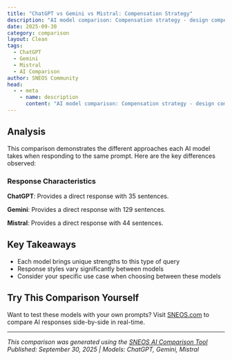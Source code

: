 ```yaml
---
title: "ChatGPT vs Gemini vs Mistral: Compensation Strategy"
description: "AI model comparison: Compensation strategy - design competitive pay structures..."
date: 2025-09-30
category: comparison
layout: Clean
tags:
  - ChatGPT
  - Gemini
  - Mistral
  - AI Comparison
author: SNEOS Community
head:
  - - meta
    - name: description
      content: "AI model comparison: Compensation strategy - design competitive pay structures..."
---
```


<ChatComparison
  title="ChatGPT vs Gemini vs Mistral: Compensation Strategy"
  prompt="Compensation strategy - design competitive pay structures"
  :responses='{
    "ChatGPT": "Designing competitive pay structures is essential for attracting, motivating, and retaining talent while aligning compensation with organizational goals and market conditions. Here\u2019s a step-by-step guide to developing an effective compensation strategy focused on competitive pay structures:\n\n### 1. Define Compensation Objectives\n- **Attract Talent:** Offer pay that is attractive compared to competitors.\n- **Retain Employees:** Provide incentives to reduce turnover.\n- **Motivate Performance:** Link pay with performance and skills.\n- **Ensure Internal Equity:** Maintain fairness among employees.\n- **Control Costs:** Align pay strategy with organizational budget.\n\n### 2. Conduct Market Research and Benchmarking\n- **Collect Salary Data:** Use salary surveys, industry reports, and compensation databases.\n- **Identify Peer Groups:** Select comparable companies by size, industry, and location.\n- **Analyze Market Rates:** Assess base pay, bonuses, benefits, and total compensation trends.\n- **Determine Market Position:** Decide on pay positioning strategy (lead, match, or lag the market).\n\n### 3. Job Analysis and Job Evaluation\n- **Perform Job Analysis:** Document duties, responsibilities, qualifications, and working conditions.\n- **Job Evaluation:** Assess the relative worth of jobs using methods like point factor, ranking, or classification.\n- **Create Job Categories:** Group similar jobs into pay grades or bands.\n\n### 4. Design Pay Structure\n- **Establish Pay Grades or Bands:** Define ranges for each job or group of jobs.\n- **Set Pay Ranges:** Determine minimum, midpoint (market rate), and maximum pay for each grade.\n- **Develop Pay Differentials:** Consider skill levels, experience, and performance.\n- **Incorporate Incentives:** Plan for bonuses, commissions, profit sharing, or other variable pay components.\n\n### 5. Align with Business Strategy and Culture\n- **Link to Performance Management:** Integrate pay increases and bonuses with evaluations.\n- **Consider Employee Preferences:** Tailor benefits or pay components to workforce demographics.\n- **Ensure Compliance:** Adhere to labor laws and regulations regarding minimum wages, equal pay, etc.\n\n### 6. Communication and Implementation\n- **Transparent Communication:** Explain pay structure rationale to employees.\n- **Training HR and Managers:** Ensure understanding of pay design and administration.\n- **Rollout Plan:** Implement changes carefully to minimize disruption.\n\n### 7. Monitor and Review\n- **Regular Market Analysis:** Update pay structures periodically to stay competitive.\n- **Evaluate Effectiveness:** Track metrics like turnover, employee satisfaction, and recruitment success.\n- **Adjust as Needed:** Modify pay structures in response to strategic and market changes.\n\n---\n\n### Example of a Competitive Pay Structure Design\n\n| Pay Grade | Job Examples         | Min Salary | Midpoint Salary | Max Salary |\n|-----------|---------------------|------------|-----------------|------------|\n| 1         | Entry-level roles    | $40,000    | $50,000         | $60,000    |\n| 2         | Intermediate roles   | $55,000    | $65,000         | $75,000    |\n| 3         | Senior roles         | $70,000    | $85,000         | $100,000   |\n| 4         | Management roles     | $90,000    | $110,000        | $130,000   |\n\nPercentage spreads between min and max typically range from 30-50% depending on the level.\n\n---\n\nIf you want, I can assist you in developing a customized pay structure for a specific organization or industry.",
    "Gemini": "Okay, let\u0027s break down how to design competitive pay structures for your compensation strategy. This is a crucial aspect of attracting, retaining, and motivating employees. Here\u0027s a comprehensive guide:\n\n**I.  Understanding the Goals and Principles**\n\n*   **Strategic Alignment:** The compensation strategy must directly support the overall business strategy and objectives. What behaviors and outcomes are you trying to encourage? (e.g., innovation, customer service, sales growth, efficiency).\n*   **Attract and Retain Talent:** Be competitive enough to attract qualified candidates and retain high-performing employees.\n*   **Motivate Performance:** Structure pay to incentivize desired performance and contributions.\n*   **Fairness and Equity:** Ensure internal equity (fairness among employees in similar roles) and external equity (fairness compared to the market).  Address potential pay gaps based on gender, race, or other protected characteristics.\n*   **Transparency:** Be transparent about the pay structure, process, and how employees can progress within it. This builds trust.\n*   **Cost-Effectiveness:** Manage compensation costs within the organization\u0027s budget.\n*   **Compliance:**  Adhere to all applicable labor laws and regulations (e.g., minimum wage, equal pay).\n\n**II.  Key Steps in Designing Competitive Pay Structures**\n\n1.  **Job Analysis and Documentation:**\n    *   **Job Descriptions:** Create or update comprehensive job descriptions that accurately reflect the duties, responsibilities, and required skills/knowledge/abilities (KSAs) of each position.\n    *   **Job Evaluations:** Systematically evaluate jobs to determine their relative worth within the organization. Common methods include:\n        *   *Point-Factor Method:* Assign points to various compensable factors (e.g., skill, effort, responsibility, working conditions) and sum the points to arrive at a total score for each job. This is the most common method.\n        *   *Ranking Method:* Rank jobs from highest to lowest based on their overall value to the organization.\n        *   *Classification Method:* Classify jobs into predetermined categories or grades based on their descriptions and required qualifications.\n        *   *Factor Comparison:* A complex method that involves comparing jobs against a set of key factors and benchmark jobs.\n\n2.  **Conduct Market Research (Salary Surveys):**\n    *   **Identify Relevant Surveys:**  Select salary surveys that are:\n        *   *Industry-Specific:* Focus on your industry or related industries.\n        *   *Geographically Relevant:* Reflect pay rates in your specific geographic location (or locations if you have multiple offices).\n        *   *Job-Specific:* Include data for the specific job titles and roles you\u0027re analyzing.\n        *   *Reputable Sources:* Use well-known and respected survey providers (e.g., Radford, Mercer, Willis Towers Watson, Salary.com, Payscale.com, WorldatWork).\n    *   **Data Analysis:**  Analyze the survey data to determine:\n        *   *Market Pay Rates:**  Identify the average (mean), median, and percentile pay rates for each job. (e.g., 25th percentile, 50th percentile (median), 75th percentile).\n        *   *Pay Ranges:**  Determine the minimum, maximum, and midpoint pay rates for each job.\n        *   *Benchmark Jobs:** Focus on benchmark jobs (common roles that are easily comparable across organizations) to establish anchor points in your pay structure.\n    *   **Aging Data:** If the salary survey data is older than six months, you may need to \u0022age\u0022 the data to account for inflation and market trends.  Use salary increase projections to adjust the data to the current date.\n\n3.  **Develop Pay Grades and Ranges:**\n    *   **Pay Grades:** Group jobs that are similar in terms of their job evaluation scores or market pay rates into pay grades. The number of grades depends on the organization\u0027s size and complexity.\n    *   **Pay Ranges:** Establish a range of pay rates for each pay grade.  The range typically includes a minimum, midpoint, and maximum pay rate.\n        *   *Range Spread:* The difference between the minimum and maximum of the pay range (expressed as a percentage of the minimum or midpoint).  A wider range allows for greater pay differentiation based on performance and experience.  Typical range spreads are 40-60%, but can vary.  Consider:\n            *   *Entry-level roles:  Smaller range spread.*\n            *   *Managerial/Executive roles: Larger range spread.*\n        *   *Midpoint:* The \u0022target\u0022 salary for an employee performing the job at the fully proficient level.  The midpoint should ideally align with the market rate for the job.\n        *   *Range Overlap:* The degree to which pay ranges for adjacent grades overlap. Some overlap is desirable to allow for career progression and promotions without requiring large salary increases.  Avoid excessive overlap.\n\n4.  **Pay Structure Design Considerations:**\n    *   **Philosophy:** Determine your overall pay philosophy:\n        *   *Lead the Market:* Pay above the market average to attract and retain top talent. More expensive but can result in higher quality employees and lower turnover.\n        *   *Meet the Market:* Pay at the market average. A balanced approach.\n        *   *Lag the Market:* Pay below the market average.  Often used by startups or organizations with limited budgets. Can lead to higher turnover.\n    *   **Pay Mix:**  Decide on the proportion of base salary, variable pay (bonuses, commissions, incentives), and benefits in your total compensation package.\n    *   **Geographic Differentials:**  Adjust pay rates to account for differences in the cost of living in different geographic locations.\n    *   **Internal Equity:**  Ensure that pay differentials between jobs are justified based on job responsibilities, skills, and contributions.\n    *   **Compression:**  Address pay compression (when new hires or less experienced employees are paid almost as much as more experienced employees). This can be demotivating for long-term employees.\n    *   **Red-Circling:**  Address situations where an employee\u0027s current salary exceeds the maximum of the pay range for their job.  Strategies include freezing the salary, reassigning the employee to a higher-level job, or providing a one-time bonus.\n\n5.  **Communicate and Implement the Pay Structure:**\n    *   **Communicate:** Clearly communicate the pay structure to employees and managers. Explain how the structure works, how pay decisions are made, and how employees can progress within the structure. Transparency builds trust.\n    *   **Train Managers:** Provide managers with training on how to administer the pay structure fairly and effectively.\n    *   **Implement:** Roll out the new pay structure. You may need to make adjustments to employees\u0027 salaries to align with the new pay ranges. This may involve raises, adjustments, or in some cases, freezing salaries.\n\n6.  **Monitor and Evaluate:**\n    *   **Regular Reviews:**  Periodically review the pay structure to ensure that it remains competitive and aligned with the organization\u0027s goals.\n    *   **Performance Metrics:**  Track key metrics such as employee turnover, employee satisfaction, and compensation costs.\n    *   **Market Updates:**  Stay up-to-date on market trends and adjust the pay structure as needed.\n    *   **Feedback:**  Solicit feedback from employees and managers to identify areas for improvement.\n    *   **Regression Analysis:** Statistically analyze salary data to ensure that compensation is fair and unbiased.\n\n**III. Tools and Resources**\n\n*   **Salary Surveys:**  Radford, Mercer, Willis Towers Watson, Salary.com, Payscale.com, WorldatWork, local industry associations.\n*   **HR Software:**  HRIS (Human Resource Information Systems) can help automate compensation management processes.\n*   **Compensation Consultants:**  Consider hiring a compensation consultant to help you design and implement a competitive pay structure.\n\n**IV. Example Scenario**\n\nLet\u0027s say you\u0027re designing a pay structure for a software engineering company.\n\n1.  **Job Analysis:** You create detailed job descriptions for each software engineering role (e.g., Junior Developer, Mid-Level Developer, Senior Developer, Tech Lead). You conduct job evaluations using a point-factor method, assigning points to factors like coding skills, problem-solving ability, leadership experience, and communication skills.\n2.  **Market Research:** You purchase salary surveys that cover software engineering roles in your geographic location. You analyze the data to determine the market pay rates for each role.\n3.  **Pay Grades and Ranges:** You group the software engineering roles into four pay grades (one for each level). You establish pay ranges for each grade, with a range spread of 50%. You set the midpoint of each range to align with the market rate for the corresponding role.\n4.  **Pay Philosophy:** You decide to adopt a \u0022meet the market\u0022 pay philosophy to balance competitiveness and cost-effectiveness.\n5.  **Implementation:** You communicate the new pay structure to employees and managers. You adjust employees\u0027 salaries to align with the new pay ranges.\n6.  **Monitoring:** You track employee turnover and employee satisfaction to ensure that the pay structure is effective. You regularly update the salary survey data and adjust the pay structure as needed.\n\n**V. Common Mistakes to Avoid**\n\n*   **Ignoring Market Data:** Not conducting thorough market research.\n*   **Lack of Internal Equity:** Failing to address pay disparities between similar jobs.\n*   **Poor Communication:** Not clearly communicating the pay structure to employees.\n*   **Infrequent Reviews:** Failing to regularly review and update the pay structure.\n*   **Overemphasis on Cost:** Focusing too much on cost savings and neglecting competitiveness.\n*   **Lack of Flexibility:** Creating a rigid pay structure that cannot adapt to changing market conditions or business needs.\n*   **Not considering Benefits:**  Ignoring the total compensation package.\n\nBy following these steps and considerations, you can design a competitive pay structure that attracts, retains, and motivates employees, and supports your organization\u0027s strategic goals. Remember that it\u0027s an ongoing process that requires continuous monitoring and adjustment. Good luck!\n",
    "Mistral": "Designing a competitive compensation strategy involves creating pay structures that attract, retain, and motivate employees while aligning with the organization\u0027s goals and market conditions. Here\u0027s a step-by-step process to help you design competitive pay structures:\n\n1. **Understand Your Organization\u0027s Philosophy and Goals:**\n   - Define your organization\u0027s compensation philosophy (e.g., lead, match, or lag the market).\n   - Align compensation strategy with business objectives, culture, and values.\n\n2. **Conduct a Job Analysis:**\n   - Document job descriptions, required skills, and responsibilities for each role.\n   - Evaluate jobs based on their relative worth to the organization (job evaluation).\n\n3. **Market Research and Benchmarking:**\n   - Identify comparable jobs in the market and collect salary data from reliable sources (e.g., salary surveys, industry reports, government data).\n   - Benchmark your jobs against similar roles in other organizations to determine the competitive pay rates.\n\n4. **Design Pay Grades and Ranges:**\n   - Group jobs with similar worth and market rates into pay grades.\n   - Establish pay ranges (minimum, midpoint, and maximum) for each pay grade based on market data.\n   - Ensure there\u0027s enough room in the pay ranges for growth and development (e.g., 40%-60% range spread).\n\n5. **Develop Pay Progression Guidelines:**\n   - Establish guidelines for employees to progress through the pay range based on performance, skills development, or time in the role.\n   - Consider pay steps or zones within pay grades to manage pay progression.\n\n6. **Address Internal Equity:**\n   - Ensure fair and consistent pay practices across the organization.\n   - Monitor and address any pay disparities based on protected characteristics (e.g., gender, race, age).\n\n7. **Consider Total Rewards:**\n   - Incorporate other elements of compensation, such as benefits, bonuses, incentives, and perks, into your compensation strategy.\n   - Ensure your total rewards package is competitive and aligned with employee needs and preferences.\n\n8. **Establish a Pay-for-Performance Strategy:**\n   - Develop incentive programs, such as bonuses or merit increases, to reward high performance.\n   - Link a portion of compensation to individual, team, or organizational performance.\n\n9. **Communicate Your Compensation Strategy:**\n   - Develop clear and concise communication materials to educate employees about your compensation strategy.\n   - Foster a culture of open communication and transparency around pay practices.\n\n10. **Monitor and Review:**\n    - Regularly review and update your compensation strategy to ensure it remains competitive and aligned with your organization\u0027s goals.\n    - Stay informed about market trends and adjust pay structures as needed.\n\n11. **Obtain Leadership Approval and Support:**\n    - Ensure your compensation strategy is approved and supported by senior leadership.\n    - Collaborate with key stakeholders throughout the design process to gain buy-in and support.\n\nBy following these steps, you\u0027ll create a competitive compensation strategy that supports your organization\u0027s goals and helps you attract, retain, and motivate top talent."
  }'
  published-date="22:46"
/>

## Analysis

This comparison demonstrates the different approaches each AI model takes when responding to the same prompt. Here are the key differences observed:

### Response Characteristics

**ChatGPT**: Provides a direct response with 35 sentences. 

**Gemini**: Provides a direct response with 129 sentences. 

**Mistral**: Provides a direct response with 44 sentences. 

## Key Takeaways

- Each model brings unique strengths to this type of query
- Response styles vary significantly between models
- Consider your specific use case when choosing between these models

## Try This Comparison Yourself

Want to test these models with your own prompts? Visit [SNEOS.com](https://sneos.com) to compare AI responses side-by-side in real-time.

---

*This comparison was generated using the [SNEOS AI Comparison Tool](https://sneos.com)*
*Published: September 30, 2025 | Models: ChatGPT, Gemini, Mistral*

